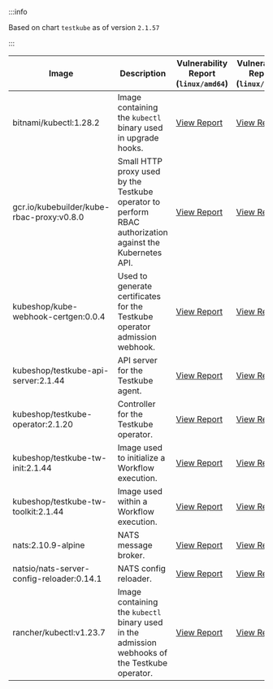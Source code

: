 :::info

Based on chart `testkube` as of version `2.1.57`

:::

| Image | Description | Vulnerability Report (`linux/amd64`) | Vulnerability Report (`linux/arm64`) |
|-------|-------------|--------------------------------------|--------------------------------------|
| bitnami/kubectl:1.28.2 | Image containing the `kubectl` binary used in upgrade hooks. | [View Report](./kubectl-1.28.2_linux_amd64.md) | [View Report](./kubectl-1.28.2_linux_arm64.md) |
| gcr.io/kubebuilder/kube-rbac-proxy:v0.8.0 | Small HTTP proxy used by the Testkube operator to perform RBAC authorization against the Kubernetes API. | [View Report](./kube-rbac-proxy-v0.8.0_linux_amd64.md) | [View Report](./kube-rbac-proxy-v0.8.0_linux_arm64.md) |
| kubeshop/kube-webhook-certgen:0.0.4 | Used to generate certificates for the Testkube operator admission webhook. | [View Report](./kube-webhook-certgen-0.0.4_linux_amd64.md) | [View Report](./kube-webhook-certgen-0.0.4_linux_arm64.md) |
| kubeshop/testkube-api-server:2.1.44 | API server for the Testkube agent. | [View Report](./testkube-api-server-2.1.44_linux_amd64.md) | [View Report](./testkube-api-server-2.1.44_linux_arm64.md) |
| kubeshop/testkube-operator:2.1.20 | Controller for the Testkube operator. | [View Report](./testkube-operator-2.1.20_linux_amd64.md) | [View Report](./testkube-operator-2.1.20_linux_arm64.md) |
| kubeshop/testkube-tw-init:2.1.44 | Image used to initialize a Workflow execution. | [View Report](./testkube-tw-init-2.1.44_linux_amd64.md) | [View Report](./testkube-tw-init-2.1.44_linux_arm64.md) |
| kubeshop/testkube-tw-toolkit:2.1.44 | Image used within a Workflow execution. | [View Report](./testkube-tw-toolkit-2.1.44_linux_amd64.md) | [View Report](./testkube-tw-toolkit-2.1.44_linux_arm64.md) |
| nats:2.10.9-alpine | NATS message broker. | [View Report](./nats-2.10.9-alpine_linux_amd64.md) | [View Report](./nats-2.10.9-alpine_linux_arm64.md) |
| natsio/nats-server-config-reloader:0.14.1 | NATS config reloader. | [View Report](./nats-server-config-reloader-0.14.1_linux_amd64.md) | [View Report](./nats-server-config-reloader-0.14.1_linux_arm64.md) |
| rancher/kubectl:v1.23.7 | Image containing the `kubectl` binary used in the admission webhooks of the Testkube operator. | [View Report](./kubectl-v1.23.7_linux_amd64.md) | [View Report](./kubectl-v1.23.7_linux_arm64.md) |
